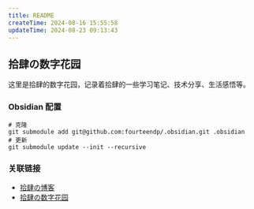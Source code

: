 ```yaml
---
title: README
createTime: 2024-08-16 15:55:58
updateTime: 2024-08-23 09:13:43
---
```


## 拾肆の数字花园

这里是拾肆的数字花园，记录着拾肆的一些学习笔记、技术分享、生活感悟等。

### Obsidian 配置

```shell
# 克隆
git submodule add git@github.com:fourteendp/.obsidian.git .obsidian
# 更新
git submodule update --init --recursive
```

### 关联链接

- [拾肆の博客](https://blog.fourteen.top)
- [拾肆の数字花园](https://db.fourteen.top)
